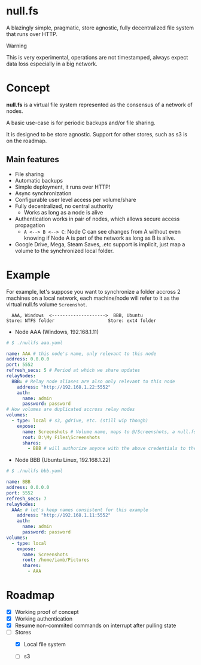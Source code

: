 ﻿# null.fs

A blazingly simple, pragmatic, store agnostic, fully decentralized file system
that runs over HTTP.

> [!WARNING]
>
> This is very experimental, operations are not timestamped, always expect data
> loss especially in a big network.

# Concept

**null.fs** is a virtual file system represented as the consensus of a network
of nodes.

A basic use-case is for periodic backups and/or file sharing.

It is designed to be store agnostic. Support for other stores, such as s3 is on
the roadmap.

## Main features

- File sharing
- Automatic backups
- Simple deployment, it runs over HTTP!
- Async synchronization
- Configurable user level access per volume/share
- Fully decentralized, no central authority
  - Works as long as a node is alive
- Authentication works in pair of nodes, which allows secure access propagation
  - `A <--> B <--> C`: Node C can see changes from A without even knowing if
    Node A is part of the network as long as B is alive.
- Google Drive, Mega, Steam Saves, .etc support is implicit, just map a volume
  to the synchronized local folder.

# Example

For example, let's suppose you want to synchronize a folder accross 2 machines
on a local network, each machine/node will refer to it as the virtual null.fs
volume `Screenshot`.

```
  AAA, Windows  <-------------------->  BBB, Ubuntu
Store: NTFS folder                    Store: ext4 folder
```

- Node AAA (Windows, 192.168.1.11)

```yaml
# $ ./nullfs aaa.yaml

name: AAA # this node's name, only relevant to this node
address: 0.0.0.0
port: 5552
refresh_secs: 5 # Period at which we share updates
relayNodes:
  BBB: # Relay node aliases are also only relevant to this node
    address: "http://192.168.1.22:5552"
    auth:
      name: admin
      password: password
# How volumes are duplicated accross relay nodes
volumes:
  - type: local # s3, gdrive, etc. (still wip though)
    expose:
      name: Screenshots # Volume name, maps to @/Screenshots, a null.fs volume
      root: D:\My Files\Screenshots
      shares:
        - BBB # will authorize anyone with the above credentials to the volume
```

- Node BBB (Ubuntu Linux, 192.168.1.22)

```yaml
# $ ./nullfs bbb.yaml

name: BBB
address: 0.0.0.0
port: 5552
refresh_secs: 7
relayNodes:
  AAA: # let's keep names consistent for this example
    address: "http://192.168.1.11:5552"
    auth:
      name: admin
      password: password
volumes:
  - type: local
    expose:
      name: Screenshots
      root: /home/iamb/Pictures
      shares:
        - AAA
```

# Roadmap

- [x] Working proof of concept
- [x] Working authentication
- [x] Resume non-commited commands on interrupt after pulling state
- [ ] Stores
  - [x] Local file system
  - [ ] s3

